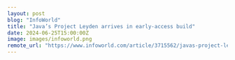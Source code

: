 ```yaml
---
layout: post
blog: "InfoWorld"
title: "Java’s Project Leyden arrives in early-access build"
date: 2024-06-25T15:00:00Z
image: images/infoworld.png
remote_url: "https://www.infoworld.com/article/3715562/javas-project-leyden-arrives-in-early-access-build.html#tk.rss_applicationdevelopment"
---
```

